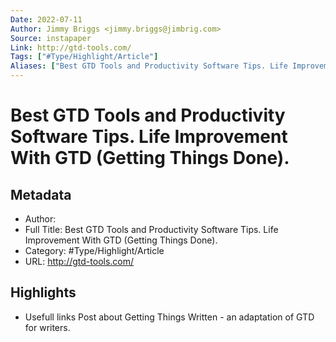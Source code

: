 ```yaml
---
Date: 2022-07-11
Author: Jimmy Briggs <jimmy.briggs@jimbrig.com>
Source: instapaper
Link: http://gtd-tools.com/
Tags: ["#Type/Highlight/Article"]
Aliases: ["Best GTD Tools and Productivity Software Tips. Life Improvement With GTD (Getting Things Done).", "Best GTD Tools and Productivity Software Tips. Life Improvement With GTD (Getting Things Done)."]
---
```

# Best GTD Tools and Productivity Software Tips. Life Improvement With GTD (Getting Things Done).

## Metadata
- Author: 
- Full Title: Best GTD Tools and Productivity Software Tips. Life Improvement With GTD (Getting Things Done).
- Category: #Type/Highlight/Article
- URL: http://gtd-tools.com/

## Highlights
- Usefull links
  Post about Getting Things Written - an adaptation of GTD for writers.
